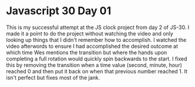 # Javascript 30 Day 01

This is my successful attempt at the JS clock project from day 2 of JS-30. I made it a point to do the project without watching the video and only looking up things that I didn't remember how to accomplish. I watched the video afterwords to ensure I had accomplished the desired outcome at which time Wes mentions the transition but where the hands upon completing a full rotation would quickly spin backwards to the start. I fixed this by removing the transition when a time value (second, minute, hour) reached 0 and then put it back on when that previous number reached 1. It isn't perfect but fixes most of the jank.
